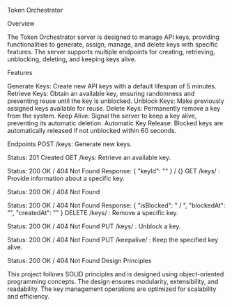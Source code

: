 Token Orchestrator

Overview

The Token Orchestrator server is designed to manage API keys, providing functionalities to generate, assign, manage, and delete keys with specific features. The server supports multiple endpoints for creating, retrieving, unblocking, deleting, and keeping keys alive.

Features

Generate Keys: Create new API keys with a default lifespan of 5 minutes.
Retrieve Keys: Obtain an available key, ensuring randomness and preventing reuse until the key is unblocked.
Unblock Keys: Make previously assigned keys available for reuse.
Delete Keys: Permanently remove a key from the system.
Keep Alive: Signal the server to keep a key alive, preventing its automatic deletion.
Automatic Key Release: Blocked keys are automatically released if not unblocked within 60 seconds.

Endpoints
POST /keys: Generate new keys.

Status: 201 Created
GET /keys: Retrieve an available key.

Status: 200 OK / 404 Not Found
Response: { "keyId": "<keyID>" } / {}
GET /keys/
: Provide information about a specific key.

Status: 200 OK / 404 Not Found

Status: 200 OK / 404 Not Found
Response: {
  "isBlocked": "<true> / <false>",
  "blockedAt": "<blockedTime>",
  "createdAt": "<createdTime>"
}
DELETE /keys/
: Remove a specific key.

Status: 200 OK / 404 Not Found
PUT /keys/
: Unblock a key.

Status: 200 OK / 404 Not Found
PUT /keepalive/
: Keep the specified key alive.

Status: 200 OK / 404 Not Found
Design Principles

This project follows SOLID principles and is designed using object-oriented programming concepts. The design ensures modularity, extensibility, and readability. The key management operations are optimized for scalability and efficiency.
